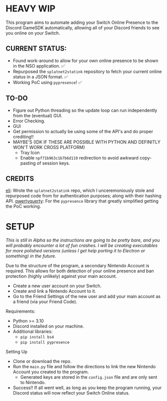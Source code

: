 # HEAVY WIP
This program aims to automate adding your Switch Online Presence to the Discord GameSDK automatically, allowing all of your Discord friends to see you online on your Switch.

## CURRENT STATUS:
* Found work-around to allow for your own online presence to be shown in the NSO application. ✅
* Repurposed the `splatnet2statink` repository to fetch your current online status in a JSON format. ✅
* Working PoC using `pypresence`! ✅

## TO-DO
* Figure out Python threading so the update loop can run independently from the (eventual) GUI.
* Error Checking.
* GUI
* Get permission to actually be using some of the API's and do proper crediting!!
* MAYBE'S (IDK IF THESE ARE POSSIBLE WITH PYTHON AND DEFINITLY WON'T WORK CROSS PLATFORM)
  * Tray Icon
  * Enable `npf71b963c1b7b6d119` redirection to avoid awkward copy-pasting of session keys.

## CREDITS
[eli](https://github.com/frozenpandaman): Wrote the `splatnet2statink` repo, which I unceremoniously stole and repurposed code from for authentication purposes; along with their hashing API.
[qwertyquerty](https://github.com/qwertyquerty): For the `pypresence` library that greatly simplified getting the PoC working.

# SETUP
*This is still in Alpha so the instructions are going to be pretty bare, and you will probably encounter a lot of fun crashes. I will be creating executables for more polished versions (unless I get help porting it to Electron or something) in the future.*

Due to the structure of the program, a secondary Nintendo Account is required. This allows for both detection of your online presence and ban protection (highly unlikely) against your main account.
* Create a new user account on your Switch.
* Create and link a Nintendo Account to it.
* Go to the Friend Settings of the new user and add your main account as a friend (via your Friend Code).

Requirements:
* Python >= 3.10
* Discord installed on your machine.
* Additional libraries:
  * `pip install bs4`
  * `pip install pypresence`

Setting Up
* Clone or download the repo.
* Run the `main.py` file and follow the directions to link the new Nintendo Account you created to the program.
  * Generated keys are stored in the `config.json` file and are only sent to Nintendo.
* Success!! If all went well, as long as you keep the program running, your Discord status will now reflect your Switch Online status. 
